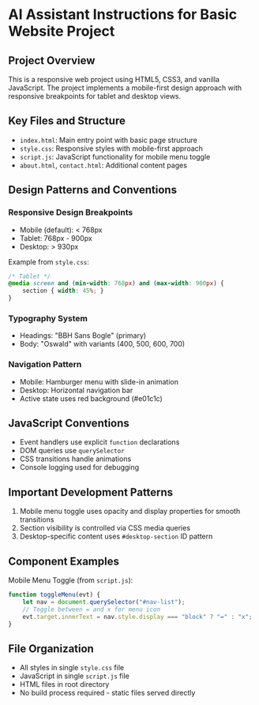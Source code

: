 # AI Assistant Instructions for Basic Website Project

## Project Overview
This is a responsive web project using HTML5, CSS3, and vanilla JavaScript. The project implements a mobile-first design approach with responsive breakpoints for tablet and desktop views.

## Key Files and Structure
- `index.html`: Main entry point with basic page structure
- `style.css`: Responsive styles with mobile-first approach
- `script.js`: JavaScript functionality for mobile menu toggle
- `about.html`, `contact.html`: Additional content pages

## Design Patterns and Conventions

### Responsive Design Breakpoints
- Mobile (default): < 768px
- Tablet: 768px - 900px
- Desktop: > 930px

Example from `style.css`:
```css
/* Tablet */
@media screen and (min-width: 768px) and (max-width: 900px) {
    section { width: 45%; }
}
```

### Typography System
- Headings: "BBH Sans Bogle" (primary)
- Body: "Oswald" with variants (400, 500, 600, 700)

### Navigation Pattern
- Mobile: Hamburger menu with slide-in animation
- Desktop: Horizontal navigation bar
- Active state uses red background (#e01c1c)

## JavaScript Conventions
- Event handlers use explicit `function` declarations
- DOM queries use `querySelector`
- CSS transitions handle animations
- Console logging used for debugging

## Important Development Patterns
1. Mobile menu toggle uses opacity and display properties for smooth transitions
2. Section visibility is controlled via CSS media queries
3. Desktop-specific content uses `#desktop-section` ID pattern

## Component Examples
Mobile Menu Toggle (from `script.js`):
```javascript
function toggleMenu(evt) {
    let nav = document.querySelector("#nav-list");
    // Toggle between = and x for menu icon
    evt.target.innerText = nav.style.display === "block" ? "=" : "x";
}
```

## File Organization
- All styles in single `style.css` file
- JavaScript in single `script.js` file
- HTML files in root directory
- No build process required - static files served directly